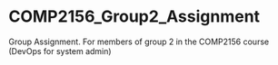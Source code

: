# COMP2156_Group2_Assignment
Group Assignment. For members of group 2 in the COMP2156 course (DevOps for system admin)
